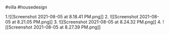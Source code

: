 #villa #housedesign


1.![[Screenshot 2021-08-05 at 8.18.41 PM.png]]
2. ![[Screenshot 2021-08-05 at 8.21.05 PM.png]]
3. ![[Screenshot 2021-08-05 at 8.24.32 PM.png]]
4. ![[Screenshot 2021-08-05 at 8.27.39 PM.png]]